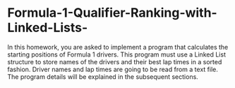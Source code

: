 # Formula-1-Qualifier-Ranking-with-Linked-Lists-
In this homework, you are asked to implement a program that calculates the starting positions of Formula 1 drivers. This program must use a Linked List structure to store names of the drivers and their best lap times in a sorted fashion. Driver names and lap times are going to be read from a text file. The program details will be explained in the subsequent sections.   
